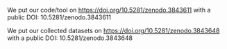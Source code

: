 We put our code/tool on https://doi.org/10.5281/zenodo.3843611 with a public DOI: 
10.5281/zenodo.3843611



We put our collected datasets on https://doi.org/10.5281/zenodo.3843648 with a public DOI: 
10.5281/zenodo.3843648

